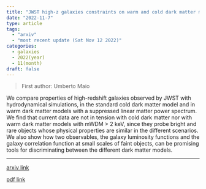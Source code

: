 ```yaml
---
title: "JWST high-z galaxies constraints on warm and cold dark matter models"
date: "2022-11-7"
type: article
tags:
  - "arxiv"
  - "most recent update (Sat Nov 12 2022)"
categories:
  - galaxies
  - 2022(year)
  - 11(month)
draft: false
---
```


> First author: Umberto Maio

 We compare properties of high-redshift galaxies observed by JWST with
hydrodynamical simulations, in the standard cold dark matter model and in warm
dark matter models with a suppressed linear matter power spectrum. We find that
current data are not in tension with cold dark matter nor with warm dark matter
models with mWDM > 2 keV, since they probe bright and rare objects whose
physical properties are similar in the different scenarios. We also show how
two observables, the galaxy luminosity functions and the galaxy correlation
function at small scales of faint objects, can be promising tools for
discriminating between the different dark matter models.

---
[arxiv link](http://arxiv.org/abs/2211.03620v1)

[pdf link](http://arxiv.org/pdf/2211.03620v1)